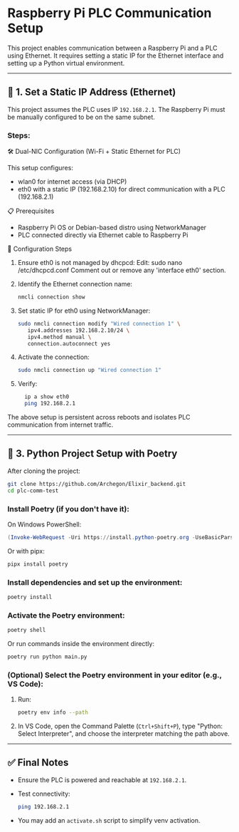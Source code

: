 # Raspberry Pi PLC Communication Setup

This project enables communication between a Raspberry Pi and a PLC using Ethernet. It requires setting a static IP for the Ethernet interface and setting up a Python virtual environment.

---

## 📍 1. Set a Static IP Address (Ethernet)

This project assumes the PLC uses IP `192.168.2.1`. The Raspberry Pi must be manually configured to be on the same subnet.

### Steps:

🛠️ Dual-NIC Configuration (Wi-Fi + Static Ethernet for PLC)

This setup configures:

- wlan0 for internet access (via DHCP)
- eth0 with a static IP (192.168.2.10) for direct communication with a PLC (192.168.2.1)

📋 Prerequisites

- Raspberry Pi OS or Debian-based distro using NetworkManager
- PLC connected directly via Ethernet cable to Raspberry Pi

🔧 Configuration Steps

1. Ensure eth0 is not managed by dhcpcd:
   Edit:
     sudo nano /etc/dhcpcd.conf
   Comment out or remove any 'interface eth0' section.

2. Identify the Ethernet connection name:
     ```Bash
     nmcli connection show
     ```

3. Set static IP for eth0 using NetworkManager:
   ```Bash
   sudo nmcli connection modify "Wired connection 1" \
      ipv4.addresses 192.168.2.10/24 \
      ipv4.method manual \
      connection.autoconnect yes
   ```

4. Activate the connection:
   ```Bash
   sudo nmcli connection up "Wired connection 1"
   ```

5. Verify:
   ```Bash
     ip a show eth0
     ping 192.168.2.1
   ```

The above setup is persistent across reboots and isolates PLC communication from internet traffic.

---

## 🐍 3. Python Project Setup with Poetry

After cloning the project:

```bash
git clone https://github.com/Archegon/Elixir_backend.git
cd plc-comm-test
```

### Install Poetry (if you don't have it):

On Windows PowerShell:
```powershell
(Invoke-WebRequest -Uri https://install.python-poetry.org -UseBasicParsing).Content | py -
```
Or with pipx:
```powershell
pipx install poetry
```

### Install dependencies and set up the environment:

```bash
poetry install
```

### Activate the Poetry environment:

```bash
poetry shell
```

Or run commands inside the environment directly:

```bash
poetry run python main.py
```

### (Optional) Select the Poetry environment in your editor (e.g., VS Code):

1. Run:
   ```bash
   poetry env info --path
   ```
2. In VS Code, open the Command Palette (`Ctrl+Shift+P`), type "Python: Select Interpreter", and choose the interpreter matching the path above.

---

## ✅ Final Notes

* Ensure the PLC is powered and reachable at `192.168.2.1`.
* Test connectivity:

  ```bash
  ping 192.168.2.1
  ```
* You may add an `activate.sh` script to simplify venv activation.